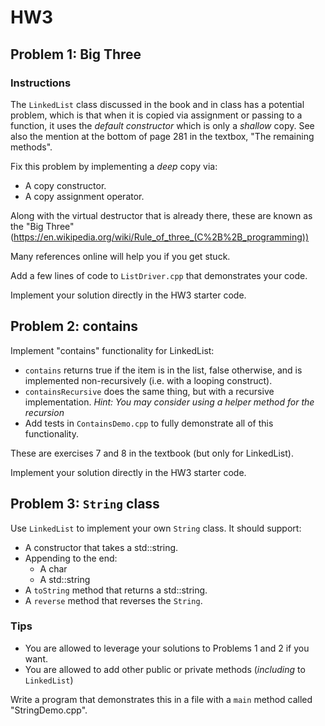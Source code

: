 # HW3

## Problem 1: Big Three
### Instructions
The ```LinkedList``` class discussed in the book and in class has a potential problem, which is that when it is copied via assignment or passing to a function, it uses the *default constructor* which is only a *shallow* copy. See also the mention at the bottom of page 281 in the textbox, "The remaining methods".

Fix this problem by implementing a *deep* copy via:
* A copy constructor.
* A copy assignment operator.

Along with the virtual destructor that is already there, these are known as the "Big Three" (https://en.wikipedia.org/wiki/Rule_of_three_(C%2B%2B_programming))

Many references online will help you if you get stuck.

Add a few lines of code to ```ListDriver.cpp``` that demonstrates your code.

Implement your solution directly in the HW3 starter code.

## Problem 2: contains
Implement "contains" functionality for LinkedList:

* ```contains``` returns true if the item is in the list, false otherwise, and is implemented non-recursively (i.e. with a looping construct).
* ```containsRecursive``` does the same thing, but with a recursive implementation. *Hint: You may consider using a helper method for the recursion*
* Add tests in ```ContainsDemo.cpp``` to fully demonstrate all of this functionality.

These are exercises 7 and 8 in the textbook (but only for LinkedList).

Implement your solution directly in the HW3 starter code.

## Problem 3: ```String``` class
Use ```LinkedList``` to implement your own ```String``` class. It should support:

* A constructor that takes a std::string.
* Appending to the end:
  * A char
  * A std::string
* A ```toString``` method that returns a std::string.
* A ```reverse``` method that reverses the ```String```.

### Tips
* You are allowed to leverage your solutions to Problems 1 and 2 if you want.
* You are allowed to add other public or private methods (*including* to ```LinkedList```)

Write a program that demonstrates this in a file with a ```main``` method called "StringDemo.cpp".

